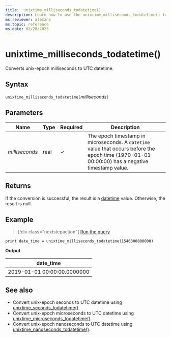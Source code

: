 ```yaml
---
title:  unixtime_milliseconds_todatetime()
description: Learn how to use the unixtime_milliseconds_todatetime() function to convert unix-epoch milliseconds to UTC datetime.
ms.reviewer: alexans
ms.topic: reference
ms.date: 02/28/2023
---
```

# unixtime_milliseconds_todatetime()

Converts unix-epoch milliseconds to UTC datetime.

## Syntax

`unixtime_milliseconds_todatetime(`*milliseconds*`)`

## Parameters

| Name | Type | Required | Description |
|--|--|--|--|
| *milliseconds* | real | &check; | The epoch timestamp in microseconds. A `datetime` value that occurs before the epoch time (1970-01-01 00:00:00) has a negative timestamp value.|

## Returns

If the conversion is successful, the result is a [datetime](./scalar-data-types/datetime.md) value. Otherwise, the result is null.

## Example

> [!div class="nextstepaction"]
> <a href="https://dataexplorer.azure.com/clusters/help/databases/Samples?query=H4sIAAAAAAAAAysoyswrUUhJLEmNL8nMTVWwVSjNy6wAMeNzM3NyMotTk/PzUorjS/JBakDiGoamJmbGBgYWBiCgCQDATIC6QQAAAA==" target="_blank">Run the query</a>

```kusto
print date_time = unixtime_milliseconds_todatetime(1546300800000)
```

**Output**

|date_time|
|---|
|2019-01-01 00:00:00.0000000|

## See also

* Convert unix-epoch seconds to UTC datetime using [unixtime_seconds_todatetime()](unixtime-seconds-todatetimefunction.md).
* Convert unix-epoch microseconds to UTC datetime using [unixtime_microseconds_todatetime()](unixtime-microseconds-todatetimefunction.md).
* Convert unix-epoch nanoseconds to UTC datetime using [unixtime_nanoseconds_todatetime()](unixtime-nanoseconds-todatetimefunction.md).
